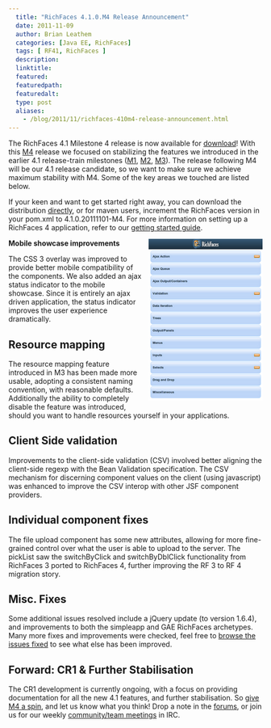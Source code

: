 ```yaml
---
  title: "RichFaces 4.1.0.M4 Release Announcement"
  date: 2011-11-09
  author: Brian Leathem
  categories: [Java EE, RichFaces]
  tags: [ RF41, RichFaces ]
  description:
  linktitle:
  featured:
  featuredpath:
  featuredalt:
  type: post
  aliases:
    - /blog/2011/11/richfaces-410m4-release-announcement.html
---
```


The RichFaces 4.1 Milestone 4 release is now available for <a href="http://www.jboss.org/richfaces/download/milestones">download</a>! With this <a href="https://issues.jboss.org/browse/RF/fixforversion/12317054">M4</a> release we focused on stabilizing the features we introduced in the earlier 4.1 release-train milestones (<a href="http://blog.bleathem.ca/2011/08/richfaces-410m1-release-announcement.html">M1</a>, <a href="http://blog.bleathem.ca/2011/09/richfaces-410m2-release-announcement.html">M2</a>, <a href="http://blog.bleathem.ca/2011/10/richfaces-410m3-release-announcement.html">M3</a>). The release following M4 will be our 4.1 release candidate, so we want to make sure we achieve maximum stability with M4. Some of the key areas we touched are listed below.

If your keen and want to get started right away, you can download the distribution <a href="http://www.jboss.org/richfaces/download/milestones">directly</a>, or for maven users, increment the RichFaces version in your pom.xml to 4.1.0.20111101-M4. For more information on setting up a RichFaces 4 application, refer to our <a href="http://community.jboss.org/wiki/GettingstartedwithRichFaces4x">getting started guide</a>.

<a href="/images/blog/2011-11-09-richfaces-410m4-release-announcement/mobile+showcase.png" imageanchor="1" style="clear: right; float: right; margin-bottom: 1em; margin-left: 1em;"><img border="0" height="320" src="/images/blog/2011-11-09-richfaces-410m4-release-announcement/mobile+showcase.png" width="226" /></a>**Mobile showcase improvements**

The CSS 3 overlay was improved to provide better mobile compatibility of the components. We also added an ajax status indicator to the mobile showcase. Since it is entirely an ajax driven application, the status indicator improves the user experience dramatically.

## Resource mapping

The resource mapping feature introduced in M3 has been made more usable, adopting a consistent naming convention, with reasonable defaults. Additionally the ability to completely disable the feature was introduced, should you want to handle resources yourself in your applications.

## Client Side validation

Improvements to the client-side validation (CSV) involved better aligning the client-side regexp with the Bean Validation specification. The CSV mechanism for discerning component values on the client (using javascript) was enhanced to improve the CSV interop with other JSF component providers.

## Individual component fixes

The file upload component has some new attributes, allowing for more fine-grained control over what the user is able to upload to the server. The pickList saw the switchByClick and switchByDblClick functionality from RichFaces 3 ported to RichFaces 4, further improving the RF 3 to RF 4 migration story.

## Misc. Fixes

Some additional issues resolved include a jQuery update (to version 1.6.4), and improvements to both the simpleapp and GAE RichFaces archetypes. Many more fixes and improvements were checked, feel free to <a href="https://issues.jboss.org/secure/IssueNavigator.jspa?reset=true&amp;jqlQuery=project+%3D+RF+AND+fixVersion+%3D+%224.1.0.Milestone4%22+AND+resolution+%3D+Done">browse the issues fixed</a> to see what else has been improved.

## Forward: CR1 & Further Stabilisation

The CR1 development is currently ongoing, with a focus on providing documentation for all the new 4.1 features, and further stabilisation. So <a href="http://www.jboss.org/richfaces/download/milestones">give M4 a spin</a>, and let us know what you think! Drop a note in the <a href="http://community.jboss.org/en/richfaces?view=discussions">forums</a>, or join us for our weekly <a href="http://community.jboss.org/en/richfaces/dev/teammtgs?view=documents">community/team meetings</a> in IRC.
